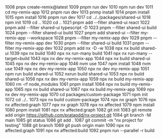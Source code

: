 1008  pnpx create-remix@latest
 1009  pnpm run dev
 1010  npm run dev
 1011  cd my-remix-app
 1012  pnpm run dev
 1013  pnmp install
 1014  pnpm install
 1015  npm install
 1016  pnpm run dev
 1017  cd ../../packages/shared-ui
 1018  npm init
 1019  cd ..
 1020  cd ..
 1021  pnpm add --filter shared-ui react
 1022  pnpm add --filter shared-ui typescript -D
 1023  pnpm --filter shared-ui build
 1024  pnpm --filter shared-ui build
 1027  pnpm add shared-ui --filter my-remix-app --workspace
 1028  pnpm --filter my-remix-app dev
 1029  pnpm --filter my-remix-app dev
 1030  pnpm --filter shared-ui build
 1031  pnpm --filter my-remix-app dev
 1032  pnpm add nx -D -w
 1038  npx nx build shared-ui
 1039  npx nx build
 1040  npx nx run-many build
 1041  npx nx run-many --target=build
 1043  npx nx dev my-remix-app
 1044  npx nx build shared-ui
 1045  npx nx dev my-remix-app
 1046  nvm use
 1047  npm install
 1048  nvm use
 1049  npx nx dev my-remix-app
 1050  npx nx dev my-remix-app
 1051  npm run build shared-ui
 1052  nxrun build shared-ui
 1053  npx nx  build shared-ui
 1056  npx nx dev my-remix-app
 1059  npx nx build my-remix-app
 1060  rm -rf node_modules
 1061  pnpm install
 1064  npx nx build my-remix-app
 1065  npx nx build shared-ui
 1067  npx nx build my-remix-app
 1069  npx nx dev my-remix-app
 1070  cd packages/custom-package
 1071  npm init
 1072  cd ../..
 1073  npx nx build custom-package 
 1074  npx nx graph
 1076  npx nx affected:graph
 1077  npx nx graph
 1078  npx nx affected
 1079  npm install
 1080  pnpm install
 1081  npx nx affected:graph
 1082  git init
 1083  git remote add origin https://github.com/pratapdd/nx-project.git
 1084  git branch -M main
 1085  git status
 1086  git add .
 1087  git commit -m "nx project for testing"
 1088  git branch
 1089  git push origin main
 1090  npx nx affected:graph
 1091  npx nx affected:build
 1092  pnpm run --parallel -r build
